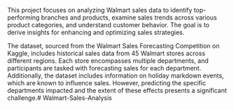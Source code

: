 
This project focuses on analyzing Walmart sales data to identify top-performing branches and products, examine sales trends across various product categories, and understand customer behavior. The goal is to derive insights for enhancing and optimizing sales strategies.

The dataset, sourced from the Walmart Sales Forecasting Competition on Kaggle, includes historical sales data from 45 Walmart stores across different regions. Each store encompasses multiple departments, and participants are tasked with forecasting sales for each department. Additionally, the dataset includes information on holiday markdown events, which are known to influence sales. However, predicting the specific departments impacted and the extent of these effects presents a significant challenge.# Walmart-Sales-Analysis
